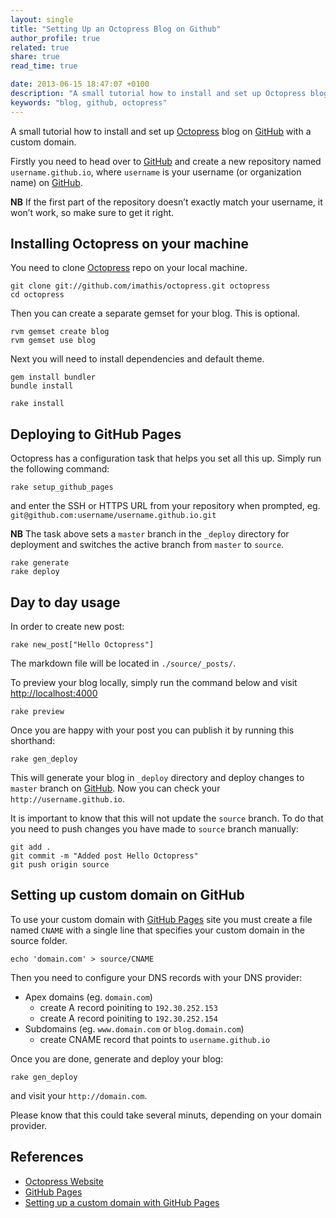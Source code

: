 ```yaml
---
layout: single
title: "Setting Up an Octopress Blog on Github"
author_profile: true
related: true
share: true
read_time: true

date: 2013-06-15 18:47:07 +0100
description: "A small tutorial how to install and set up Octopress blog on GitHub with a custom domain."
keywords: "blog, github, octopress"
---
```


A small tutorial how to install and set up [Octopress][octo] blog on [GitHub][gh] with a custom domain.

[octo]:http://octopress.org/

Firstly you need to head over to [GitHub][gh] and create a new repository named `username.github.io`, where `username` is your username (or organization name) on [GitHub][gh].

**NB** If the first part of the repository doesn’t exactly match your username, it won’t work, so make sure to get it right.

[gh]:https://github.com/


## Installing Octopress on your machine

You need to clone [Octopress][octo] repo on your local machine. 

```
git clone git://github.com/imathis/octopress.git octopress
cd octopress
```

Then you can create a separate gemset for your blog. This is optional.

```
rvm gemset create blog
rvm gemset use blog
```
 
Next you will need to install dependencies and default theme.

```
gem install bundler
bundle install

rake install
```


## Deploying to GitHub Pages

Octopress has a configuration task that helps you set all this up. Simply run the following command:

```
rake setup_github_pages
```

and enter the SSH or HTTPS URL from your repository when prompted, eg. `git@github.com:username/username.github.io.git`


**NB** The task above sets a `master` branch in the `_deploy` directory for deployment and switches the active branch from `master` to `source`.


```
rake generate
rake deploy
```


## Day to day usage

In order to create new post:

```
rake new_post["Hello Octopress"]
```

The markdown file will be located in `./source/_posts/`. 

To preview your blog locally, simply run the command below and visit [http://localhost:4000][local]

```
rake preview
```

[local]:http://localhost:4000

Once you are happy with your post you can publish it by running this shorthand:

```
rake gen_deploy
```

This will generate your blog in `_deploy` directory and deploy changes to `master` branch on [GitHub][GH].
Now you can check your `http://username.github.io`.

It is important to know that this will not update the `source` branch. To do that you need to push changes you have made to `source` branch manually:

```
git add .
git commit -m "Added post Hello Octopress"
git push origin source
```


## Setting up custom domain on GitHub

To use your custom domain with [GitHub Pages][gh-pages] site you must create a file named `CNAME` with a single line that specifies your custom domain in the source folder.

```
echo 'domain.com' > source/CNAME
```

Then you need to configure your DNS records with your DNS provider:

* Apex domains (eg. `domain.com`)
    * create A record poiniting to `192.30.252.153`
    * create A record poiniting to `192.30.252.154`
* Subdomains (eg. `www.domain.com` or `blog.domain.com`)
    * create CNAME record that points to `username.github.io`

Once you are done, generate and deploy your blog:

```
rake gen_deploy
``` 

and visit your `http://domain.com`.

Please know that this could take several minuts, depending on your domain provider. 


## References

* [Octopress Website][octo]
* [GitHub Pages][gh-pages]
* [Setting up a custom domain with GitHub Pages][gh-custom]

[gh-pages]:https://pages.github.com/
[gh-custom]:https://help.github.com/articles/setting-up-a-custom-domain-with-github-pages



